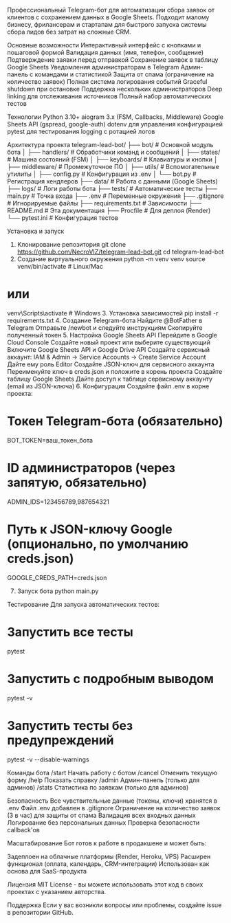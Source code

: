 Профессиональный Telegram-бот для автоматизации сбора заявок от клиентов с сохранением данных в Google Sheets. Подходит малому бизнесу, фрилансерам и стартапам для быстрого запуска системы сбора лидов без затрат на сложные CRM.

Основные возможности
 Интерактивный интерфейс с кнопками и пошаговой формой
 Валидация данных (имя, телефон, сообщение)
 Подтверждение заявки перед отправкой
 Сохранение заявок в таблицу Google Sheets
 Уведомления администраторам в Telegram
 Админ-панель с командами и статистикой
 Защита от спама (ограничение на количество заявок)
 Полная система логирования событий
 Graceful shutdown при остановке
 Поддержка нескольких администраторов
 Deep linking для отслеживания источников
 Полный набор автоматических тестов

Технологии
Python 3.10+
aiogram 3.x (FSM, Callbacks, Middleware)
Google Sheets API (gspread, google-auth)
dotenv для управления конфигурацией
pytest для тестирования
logging с ротацией логов

Архитектура проекта
telegram-lead-bot/
├── bot/                    # Основной модуль бота
│   ├── handlers/           # Обработчики команд и сообщений
│   ├── states/             # Машина состояний (FSM)
│   ├── keyboards/          # Клавиатуры и кнопки
│   ├── middleware/         # Промежуточное ПО
│   ├── utils/              # Вспомогательные утилиты
│   ├── config.py           # Конфигурация из .env
│   └── bot.py              # Регистрация хендлеров
├── data/                   # Работа с данными (Google Sheets)
├── logs/                   # Логи работы бота
├── tests/                  # Автоматические тесты
├── main.py                 # Точка входа
├── .env                    # Переменные окружения
├── .gitignore              # Игнорируемые файлы
├── requirements.txt        # Зависимости
├── README.md               # Эта документация
├── Procfile                # Для деплоя (Render)
└── pytest.ini             # Конфигурация тестов

Установка и запуск
1. Клонирование репозитория
git clone https://github.com/NecroVIZ/telegram-lead-bot.git
cd telegram-lead-bot
2. Создание виртуального окружения
python -m venv venv
source venv/bin/activate  # Linux/Mac
# или
venv\Scripts\activate     # Windows
3. Установка зависимостей
pip install -r requirements.txt
4. Создание Telegram-бота
Найдите @BotFather в Telegram
Отправьте /newbot и следуйте инструкциям
Скопируйте полученный токен
5. Настройка Google Sheets API
Перейдите в Google Cloud Console
Создайте новый проект или выберите существующий
Включите Google Sheets API и Google Drive API
Создайте сервисный аккаунт:
IAM & Admin → Service Accounts → Create Service Account
Дайте ему роль Editor
Создайте JSON-ключ для сервисного аккаунта
Переименуйте ключ в creds.json и положите в корень проекта
Создайте таблицу Google Sheets
Дайте доступ к таблице сервисному аккаунту (email из JSON-ключа)
6. Конфигурация
Создайте файл .env в корне проекта:
# Токен Telegram-бота (обязательно)
BOT_TOKEN=ваш_токен_бота

# ID администраторов (через запятую, обязательно)
ADMIN_IDS=123456789,987654321

# Путь к JSON-ключу Google (опционально, по умолчанию creds.json)
GOOGLE_CREDS_PATH=creds.json

7. Запуск бота
python main.py

 Тестирование
Для запуска автоматических тестов:
# Запустить все тесты
pytest

# Запустить с подробным выводом
pytest -v

# Запустить тесты без предупреждений
pytest -v --disable-warnings

Команды бота
/start
Начать работу с ботом
/cancel
Отменить текущую форму
/help
Показать справку
/admin
Админ-панель (только для админов)
/stats
Статистика по заявкам (только для админов)

Безопасность
Все чувствительные данные (токены, ключи) хранятся в .env
Файл .env добавлен в .gitignore
Ограничение на количество заявок (3 в час) для защиты от спама
Валидация всех входных данных
Логирование без персональных данных
Проверка безопасности callback'ов

Масштабирование
Бот готов к работе в продакшене и может быть:

Задеплоен на облачные платформы (Render, Heroku, VPS)
Расширен функционал (оплата, календарь, CRM-интеграции)
Использован как основа для SaaS-продукта

Лицензия
MIT License - вы можете использовать этот код в своих проектах с указанием авторства.

Поддержка
Если у вас возникли вопросы или проблемы, создайте issue в репозитории GitHub.